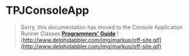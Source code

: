 # TPJConsoleApp #

> Sorry, this documentation has moved to the Console Application Runner Classes **[Programmers' Guide](http://wiki.delphidabbler.com/index.php/Docs/TPJConsoleApp)** ![http://www.delphidabbler.com/img/markup/off-site.gif](http://www.delphidabbler.com/img/markup/off-site.gif)
